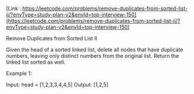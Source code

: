 [Link : https://leetcode.com/problems/remove-duplicates-from-sorted-list-ii/?envType=study-plan-v2&envId=top-interview-150](https://leetcode.com/problems/remove-duplicates-from-sorted-list-ii/?envType=study-plan-v2&envId=top-interview-150)

Remove Duplicates from Sorted List II

Given the head of a sorted linked list, delete all nodes that have duplicate numbers, leaving only distinct numbers from the original list. Return the linked list sorted as well.

 

Example 1:





Input: head = [1,2,3,3,4,4,5]
Output: [1,2,5]
